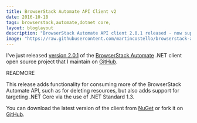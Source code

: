 ```yaml
---
title: BrowserStack Automate API Client v2
date: 2016-10-18
tags: browserstack,automate,dotnet core,
layout: bloglayout
description: "BrowserStack Automate API client 2.0.1 released - now supporting .NET Core!"
image: "https://raw.githubusercontent.com/martincostello/browserstack-automate/main/browserstack-logo.png"
---
```


I've just released [version 2.0.1](https://www.nuget.org/packages/MartinCostello.BrowserStack.Automate) of the [BrowserStack Automate](https://www.browserstack.com/automate) .NET client open source project that I maintain on [GitHub](https://martincostello.github.io/browserstack-automate/).

READMORE

This release adds functionality for consuming more of the BrowserStack Automate API, such as for deleting resources, but also adds support for targeting .NET Core via the use of .NET Standard 1.3.

You can download the latest version of the client from [NuGet](https://www.nuget.org/packages/MartinCostello.BrowserStack.Automate) or fork it on [GitHub](https://github.com/martincostello/browserstack-automate).
